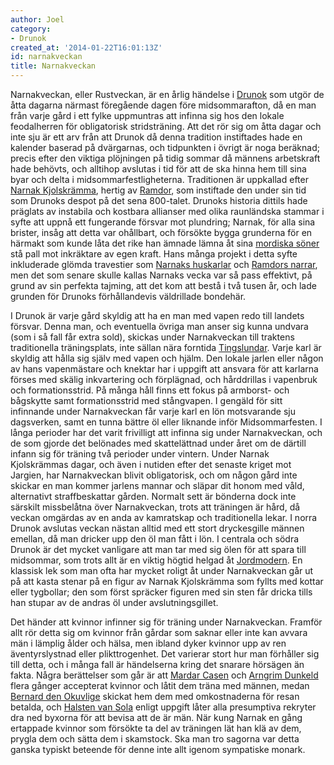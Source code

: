 ```yaml
---
author: Joel
category:
- Drunok
created_at: '2014-01-22T16:01:13Z'
id: narnakveckan
title: Narnakveckan
---
```

Narnakveckan, eller Rustveckan, är en årlig händelse i [Drunok] som utgör de åtta dagarna närmast föregående dagen före midsommarafton, då en man från varje gård i ett fylke uppmuntras att infinna sig hos den lokale feodalherren för obligatorisk stridsträning. Att det rör sig om åtta dagar och inte sju är ett arv från att Drunok då denna tradition instiftades hade en kalender baserad på dvärgarnas, och tidpunkten i övrigt är noga beräknad; precis efter den viktiga plöjningen på tidig sommar då männens arbetskraft hade behövts, och alltihop avslutas i tid för att de ska hinna hem till sina byar och delta i midsommarfestligheterna. Traditionen är uppkallad efter [Narnak Kjolskrämma], hertig av [Ramdor], som instiftade den under sin tid som Drunoks despot på det sena 800-talet. Drunoks historia dittils hade präglats av instabila och kostbara allianser med olika raunländska stammar i syfte att uppnå ett fungerande försvar mot plundring; Narnak, för alla sina brister, insåg att detta var ohållbart, och försökte bygga grunderna för en härmakt som kunde låta det rike han ämnade lämna åt sina [mordiska söner] stå pall mot inkräktare av egen kraft. Hans många projekt i detta syfte inkluderade glömda travestier som [Narnaks huskarlar] och [Ramdors narrar], men det som senare skulle kallas Narnaks vecka var så pass effektivt, på grund av sin perfekta tajming, att det kom att bestå i två tusen år, och lade grunden för Drunoks förhållandevis väldrillade bondehär.

I Drunok är varje gård skyldig att ha en man med vapen redo till landets försvar. Denna man, och eventuella övriga man anser sig kunna undvara (som i så fall får extra sold), skickas under Narnakveckan till traktens traditionella träningsplats, inte sällan nära forntida [Tingslundar]. Varje karl är skyldig att hålla sig själv med vapen och hjälm. Den lokale jarlen eller någon av hans vapenmästare och knektar har i uppgift att ansvara för att karlarna förses med skälig inkvartering och förplägnad, och hårddrillas i vapenbruk och formationsstrid. På många håll finns ett fokus på armborst- och bågskytte samt formationsstrid med stångvapen. I gengäld för sitt infinnande under Narnakveckan får varje karl en lön motsvarande sju dagsverken, samt en tunna bättre öl eller liknande inför Midsommarfesten. I långa perioder har det varit frivilligt att infinna sig under Narnakveckan, och de som gjorde det belönades med skattelättnad under året om de därtill infann sig för träning två perioder under vintern. Under Narnak Kjolskrämmas dagar, och även i nutiden efter det senaste kriget mot Jargien, har Narnakveckan blivit obligatorisk, och om någon gård inte skickar en man kommer jarlens mannar och släpar dit honom med våld, alternativt straffbeskattar gården. Normalt sett är bönderna dock inte särskilt missbelåtna över Narnakveckan, trots att träningen är hård, då veckan omgärdas av en anda av kamratskap och traditionella lekar. I norra Drunok avslutas veckan nästan alltid med ett stort dryckesgille männen emellan, då man dricker upp den öl man fått i lön. I centrala och södra Drunok är det mycket vanligare att man tar med sig ölen för att spara till midsommar, som trots allt är en viktig högtid helgad åt [Jordmodern]. En klassisk lek som man ofta har mycket roligt åt under Narnakveckan går ut på att kasta stenar på en figur av Narnak Kjolskrämma som fyllts med kottar eller tygbollar; den som först spräcker figuren med sin sten får dricka tills han stupar av de andras öl under avslutningsgillet.

Det händer att kvinnor infinner sig för träning under Narnakveckan. Framför allt rör detta sig om kvinnor från gårdar som saknar eller inte kan avvara män i lämplig ålder och hälsa, men ibland dyker kvinnor upp av ren äventyrslystnad eller plikttrogenhet. Det varierar stort hur man förhåller sig till detta, och i många fall är händelserna kring det snarare hörsägen än fakta. Några berättelser som går är att [Mardar Casen] och [Arngrim Dunkeld] flera gånger accepterat kvinnor och låtit dem träna med männen, medan [Bernard den Okuvlige] skickat hem dem med omkostnaderna för resan betalda, och [Halsten van Sola] enligt uppgift låter alla presumptiva rekryter dra ned byxorna för att bevisa att de är män. När kung Narnak en gång ertappade kvinnor som försökte ta del av träningen lät han klä av dem, prygla dem och sätta dem i skamstock. Ska man tro sagorna var detta ganska typiskt beteende för denne inte allt igenom sympatiske monark.

  [Drunok]: Drunok
  [Narnak Kjolskrämma]: Narnak_Kjolskrämma
  [Ramdor]: Ramdor
  [mordiska söner]: Ramdorsönerna
  [Narnaks huskarlar]: Narnaks_huskarlar
  [Ramdors narrar]: Ramdors_narrar
  [Tingslundar]: Tingslund
  [Jordmodern]: Jordmodern
  [Mardar Casen]: Mardar_Casen
  [Arngrim Dunkeld]: Arngrim_Dunkeld
  [Bernard den Okuvlige]: Bernard_den_Okuvlige
  [Halsten van Sola]: Halsten_van_Sola